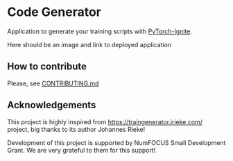 # Code Generator

Application to generate your training scripts with [PyTorch-Ignite](https://github.com/pytorch/ignite).

<div>
Here should be an image and link to deployed application
</div>

## How to contribute

Please, see [CONTRIBUTING.md](CONTRIBUTING.md)

## Acknowledgements

This project is highly inspired from https://traingenerator.jrieke.com/ project, big thanks to its author Johannes Rieke!

Development of this project is supported by NumFOCUS Small Development Grant. We are very grateful to them for this support!
